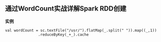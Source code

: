 ## 通过WordCount实战详解Spark RDD创建

**实例**

```
val wordCount = sc.textFile("/usr/").flatMap(_.split(" ")).map((_,1))
               .reduceByKey(_+_).cache
```


